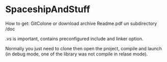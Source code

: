 # SpaceshipAndStuff

How to get: GitColone or download archive
Readme.pdf un subdirectory /doc


.vs is important, contains preconfigured include and linker option.


Normally you just need to clone then open the project, compile and launch (in debug mode, one of the library
was not compile in relase mode).
